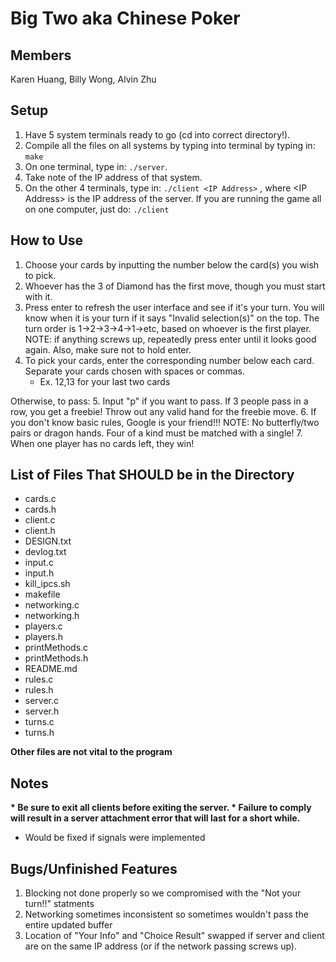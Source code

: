 # Big Two aka Chinese Poker

## Members
Karen Huang, Billy Wong, Alvin Zhu


## Setup

1. Have 5 system terminals ready to go (cd into correct directory!).
2. Compile all the files on all systems by typing into terminal by typing in: ```make```
3. On one terminal, type in: ```./server```. 
4. Take note of the IP address of that system.
5. On the other 4 terminals, type in: ```./client <IP Address>``` , where \<IP Address\> is the IP address of the server. If you are running the game all on one computer, just do: ```./client```


## How to Use

1. Choose your cards by inputting the number below the card(s) you wish to pick.
2. Whoever has the 3 of Diamond has the first move, though you must start with it.
3. Press enter to refresh the user interface and see if it's your turn. You will know when it is your turn if it says "Invalid selection(s)" on the top. The turn order is 1->2->3->4->1->etc, based on whoever is the first player. NOTE: if anything screws up, repeatedly press enter until it looks good again. Also, make sure not to hold enter.
4. To pick your cards, enter the corresponding number below each card. Separate your cards chosen with spaces or commas.
   * Ex. 12,13 for your last two cards
   
  Otherwise, to pass: 
5. Input "p" if you want to pass. If 3 people pass in a row, you get a freebie! Throw out any valid hand for the freebie move. 
6. If you don't know basic rules, Google is your friend!!! NOTE: No butterfly/two pairs or dragon hands. Four of a kind must be matched with a single!
7. When one player has no cards left, they win!

## List of Files That SHOULD be in the Directory

* cards.c
* cards.h
* client.c
* client.h
* DESIGN.txt
* devlog.txt
* input.c
* input.h
* kill_ipcs.sh
* makefile
* networking.c
* networking.h
* players.c
* players.h
* printMethods.c
* printMethods.h
* README.md
* rules.c
* rules.h
* server.c
* server.h
* turns.c
* turns.h

<b>Other files are not vital to the program</b>


## Notes

<b>
* Be sure to exit all clients before exiting the server.
* Failure to comply will result in a server attachment error that will last for a short while.
</b>

* Would be fixed if signals were implemented

## Bugs/Unfinished Features
1. Blocking not done properly so we compromised with the "Not your turn!!" statments
2. Networking sometimes inconsistent so sometimes wouldn't pass the entire updated buffer
3. Location of "Your Info" and "Choice Result" swapped if server and client are on the same IP address (or if the network passing screws up).

